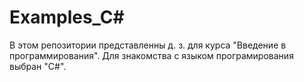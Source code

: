 # Examples_C#

В этом репозитории представленны д. з. для курса "Введение в программирования". Для знакомства с языком програмирования выбран "C#".

